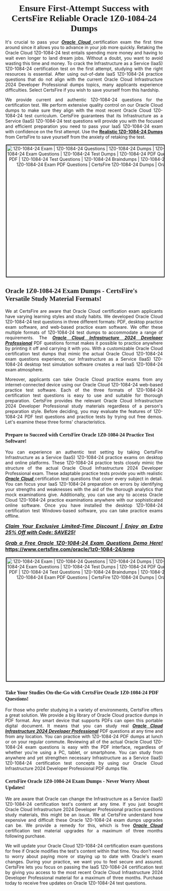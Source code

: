 <h1 style="text-align: center;"><strong><span style="display:block; color:#Black; "><span style="font-family:Tahoma,Times,serif;">Ensure First-Attempt Success with CertsFire Reliable Oracle 1Z0-1084-24 Dumps</span></span></strong></h1>

<p style="text-align:justify">It's crucial to pass your <u><em><strong>Oracle Cloud </strong></em></u> certification exam the first time around since it allows you to advance in your job more quickly. Retaking the Oracle Cloud 1Z0-1084-24 test entails spending more money and having to wait even longer to land dream jobs. Without a doubt, you want to avoid wasting this time and money. To crack the Infrastructure as a Service (IaaS) 1Z0-1084-24 certification test on the first attempt, studying with the right resources is essential. After using out-of-date IaaS 1Z0-1084-24 practice questions that do not align with the current Oracle Cloud Infrastructure 2024 Developer Professional dumps topics, many applicants experience difficulties. Select CertsFire if you wish to save yourself from this hardship.</p>

<p style="text-align:justify">We provide current and authentic 1Z0-1084-24 questions for the certification test. We perform extensive quality control on our Oracle Cloud dumps to make sure they align with the most recent Oracle Cloud 1Z0-1084-24 test curriculum. CertsFire guarantees that its Infrastructure as a Service (IaaS) 1Z0-1084-24 test questions will provide you with the focused and efficient preparation you need to pass your IaaS 1Z0-1084-24 exam with confidence on the first attempt. Use the <strong><a href="https://www.certsfire.com/oracle/1z0-1084-24/prep">Realistic 1Z0-1084-24 Dumps</a></strong> from CertsFire to save yourself from the anxiety of retaking the test.</p>

<p style="text-align: center;"><img alt="1Z0-1084-24 Exam | 1Z0-1084-24 Questions | 1Z0-1084-24 Dumps | 1Z0-1084-24 Exam Dumps | 1Z0-1084-24 Exam Questions | 1Z0-1084-24 Test Dumps | 1Z0-1084-24 PDF Questions | 1Z0-1084-24 Dumps PDF | 1Z0-1084-24 Test Questions | 1Z0-1084-24 Braindumps | 1Z0-1084-24 Practice Exam Questions | 1Z0-1084-24 Exam PDF Questions | CertsFire 1Z0-1084-24 Dumps | Oracle 1Z0-1084-24 Dumps" src="https://i.imgur.com/BVDPnuk.jpeg" style="width: 700px; height: 420px; border-width: 2px; border-style: solid; margin: 2px;" /></p>

<h2><strong><span style="display:block; color:#Black; "><span style="font-family:Tahoma,Times,serif;">Oracle 1Z0-1084-24 Exam Dumps - CertsFire's Versatile Study Material Formats!</span></span></strong></h2>

<p style="text-align:justify">We at CertsFire are aware that Oracle Cloud certification exam applicants have varying learning styles and study habits. We developed Oracle Cloud 1Z0-1084-24 test questions in three different formats: PDF, desktop practice exam software, and web-based practice exam software. We offer these multiple formats of 1Z0-1084-24 test dumps to accommodate a range of requirements. The <u><em><strong>Oracle Cloud Infrastructure 2024 Developer Professional</strong></em></u> PDF questions format makes it possible to practice anywhere by printing it off and carrying it with you. With a customizable Oracle Cloud certification test dumps that mimic the actual Oracle Cloud 1Z0-1084-24 exam questions experience, our Infrastructure as a Service (IaaS) 1Z0-1084-24 desktop test simulation software creates a real IaaS 1Z0-1084-24 exam atmosphere.</p>

<p style="text-align:justify">Moreover, applicants can take Oracle Cloud practice exams from any internet-connected device using our Oracle Cloud 1Z0-1084-24 web-based practice test software. Each of the three formats of 1Z0-1084-24 certification test questions is easy to use and suitable for thorough preparation. CertsFire provides the relevant Oracle Cloud Infrastructure 2024 Developer Professional study materials regardless of a person's preparation style. Before deciding, you may evaluate the features of 1Z0-1084-24 PDF test questions and practice tests by trying out free demos. Let's examine these three forms' characteristics.</p>

<h3><strong><span style="display:block; color:#Black; "><span style="font-family:Tahoma,Times,serif;">Prepare to Succeed with CertsFire Oracle 1Z0-1084-24 Practice Test Software!</span></span></strong></h3>

<p style="text-align:justify">You can experience an authentic test setting by taking CertsFire Infrastructure as a Service (IaaS) 1Z0-1084-24 practice exams on desktop and online platforms. These 1Z0-1084-24 practice tests closely mimic the structure of the actual Oracle Cloud Infrastructure 2024 Developer Professional exam. These adaptable practice tests provide you with realistic <u><em><strong>Oracle Cloud </strong></em></u> certification test questions that cover every subject in detail. You can focus your IaaS 1Z0-1084-24 preparation on errors by identifying your strengths and weaknesses with the aid of the thorough analytics that mock examinations give. Additionally, you can use any to access Oracle Cloud 1Z0-1084-24 practice examinations anywhere with our sophisticated online software. Once you have installed the desktop 1Z0-1084-24 certification test Windows-based software, you can take practice exams offline.</p>

<p style="text-align: justify;"><span style="font-size:16px;"><u><em><strong>Claim Your Exclusive Limited-Time Discount | Enjoy an Extra 25% Off with Code: SAVE25!</strong></em></u></span></p>

<p style="text-align: justify;"><span style="font-size:16px;"><u><em><strong>Grab a Free Oracle 1Z0-1084-24 Exam Questions Demo Here! </strong></em></u><strong><a href="https://www.certsfire.com/oracle/1z0-1084-24/prep">https://www.certsfire.com/oracle/1z0-1084-24/prep</a></strong></span></p>

<p style="text-align: center;"><img alt="1Z0-1084-24 Exam | 1Z0-1084-24 Questions | 1Z0-1084-24 Dumps | 1Z0-1084-24 Exam Dumps | 1Z0-1084-24 Exam Questions | 1Z0-1084-24 Test Dumps | 1Z0-1084-24 PDF Questions | 1Z0-1084-24 Dumps PDF | 1Z0-1084-24 Test Questions | 1Z0-1084-24 Braindumps | 1Z0-1084-24 Practice Exam Questions | 1Z0-1084-24 Exam PDF Questions | CertsFire 1Z0-1084-24 Dumps | Oracle 1Z0-1084-24 Dumps" src="https://i.imgur.com/2YaVQXX.jpeg" style="width: 700px; height: 393px; border-width: 2px; border-style: solid; margin: 2px;" /></p>

<h3><strong><span style="display:block; color:#Black; "><span style="font-family:Tahoma,Times,serif;">Take Your Studies On-the-Go with CertsFire Oracle 1Z0-1084-24 PDF Questions!</span></span></strong></h3>

<p style="text-align:justify">For those who prefer studying in a variety of environments, CertsFire offers a great solution. We provide a big library of Oracle Cloud practice dumps in PDF format. Any smart device that supports PDFs can open this portable digital document. It means that you can study real <u><em><strong>Oracle Cloud Infrastructure 2024 Developer Professional</strong></em></u> PDF questions at any time and from any location. You can practice with 1Z0-1084-24 PDF dumps at lunch or on your regular commute. Reviewing all of the actual Oracle Cloud 1Z0-1084-24 exam questions is easy with the PDF interface, regardless of whether you're using a PC, tablet, or smartphone. You can study from anywhere and yet strengthen necessary Infrastructure as a Service (IaaS) 1Z0-1084-24 certification test concepts by using our Oracle Cloud Infrastructure 2024 Developer Professional PDF dumps file.</p>

<h3><strong><span style="display:block; color:#Black; "><span style="font-family:Tahoma,Times,serif;">CertsFire Oracle 1Z0-1084-24 Exam Dumps - Never Worry About Updates!</span></span></strong></h3>

<p style="text-align:justify">We are aware that Oracle can change the Infrastructure as a Service (IaaS) 1Z0-1084-24 certification test's content at any time. If you just bought Oracle Cloud Infrastructure 2024 Developer Professional practice questions study materials, this might be an issue. We at CertsFire understand how expensive and difficult these Oracle 1Z0-1084-24 exam dumps upgrades can be. We provide a remedy for this, which is free <u><em><strong>Oracle Cloud </strong></em></u> certification test material upgrades for a maximum of three months following purchase.</p>

<p style="text-align:justify">We will update your Oracle Cloud 1Z0-1084-24 certification exam questions for free if Oracle modifies the test's content within that time. You don't need to worry about paying more or staying up to date with Oracle's exam changes. During your practice, we want you to feel secure and assured. CertsFire lets you focus on passing the IaaS 1Z0-1084-24 certification test by giving you access to the most recent Oracle Cloud Infrastructure 2024 Developer Professional material for a maximum of three months. Purchase today to receive free updates on Oracle 1Z0-1084-24 test questions.</p>
